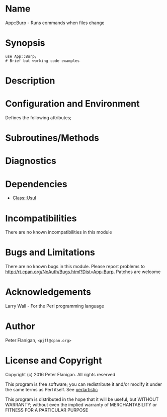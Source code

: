 # Name

App::Burp - Runs commands when files change

# Synopsis

    use App::Burp;
    # Brief but working code examples

# Description

# Configuration and Environment

Defines the following attributes;

# Subroutines/Methods

# Diagnostics

# Dependencies

- [Class::Usul](https://metacpan.org/pod/Class::Usul)

# Incompatibilities

There are no known incompatibilities in this module

# Bugs and Limitations

There are no known bugs in this module. Please report problems to
http://rt.cpan.org/NoAuth/Bugs.html?Dist=App-Burp.
Patches are welcome

# Acknowledgements

Larry Wall - For the Perl programming language

# Author

Peter Flanigan, `<pjfl@cpan.org>`

# License and Copyright

Copyright (c) 2016 Peter Flanigan. All rights reserved

This program is free software; you can redistribute it and/or modify it
under the same terms as Perl itself. See [perlartistic](https://metacpan.org/pod/perlartistic)

This program is distributed in the hope that it will be useful,
but WITHOUT WARRANTY; without even the implied warranty of
MERCHANTABILITY or FITNESS FOR A PARTICULAR PURPOSE
